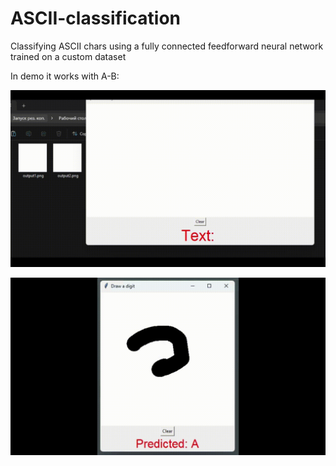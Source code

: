 # ASCII-classification
Classifying ASCII chars using a fully connected feedforward neural network trained on a custom dataset

In demo it works with A-B:

![Several symbols](test2.gif)

![First test](test.gif)
